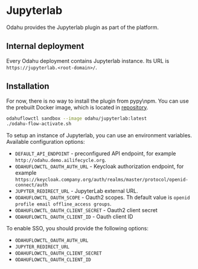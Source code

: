 # Jupyterlab

Odahu provides the Jupyterlab plugin as part of the platform.

## Internal deployment

Every Odahu deployment contains Jupyterlab instance.
Its URL is `https://jupyterlab.<root-domain>/`.

## Installation

For now, there is no way to install the plugin from pypy\npm.
You can use the prebuilt Docker image, which is located in [repository](https://hub.docker.com/r/odahu/odahu-flow-jupyterlab/tags).

```bash
odahuflowctl sandbox --image odahu/jupyterlab:latest
./odahu-flow-activate.sh
```

To setup an instance of Jupyterlab, you can use an environment variables. Available configuration options:
* `DEFAULT_API_ENDPOINT` - preconfigured API endpoint, for example `http://odahu.demo.ailifecycle.org`.
* `ODAHUFLOWCTL_OAUTH_AUTH_URL` - Keycloak authorization endpoint, for example `https://keycloak.company.org/auth/realms/master/protocol/openid-connect/auth` 
* `JUPYTER_REDIRECT_URL` - JupyterLab external URL.
* `ODAHUFLOWCTL_OAUTH_SCOPE` - Oauth2 scopes. Th default value is `openid profile email offline_access groups`.
* `ODAHUFLOWCTL_OAUTH_CLIENT_SECRET` - Oauth2 client secret
* `ODAHUFLOWCTL_OAUTH_CLIENT_ID` - Oauth client ID

To enable SSO, you should provide the following options:
* `ODAHUFLOWCTL_OAUTH_AUTH_URL`
* `JUPYTER_REDIRECT_URL`
* `ODAHUFLOWCTL_OAUTH_CLIENT_SECRET`
* `ODAHUFLOWCTL_OAUTH_CLIENT_ID`
